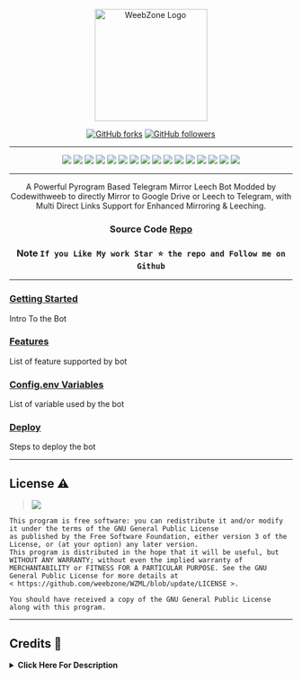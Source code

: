 <p align="center">
    <a href="https://github.com/weebzone/WZML">
        <img width="200" src="https://telegra.ph/file/496644cbabaeb916e3616.png" alt="WeebZone Logo">
    </a>
</p>

<p align="center">
<div align=center>

[![GitHub forks](https://img.shields.io/github/forks/weebzone/WZML?style=social)](https://github.com/weebzone/WZML/fork)
[![GitHub followers](https://img.shields.io/github/followers/weebzone?style=social&label=weebzone%20Followers)](https://github.com/weebzone)

----

[![](https://img.shields.io/github/repo-size/weebzone/WZML?color=green&label=Repo%20Size&labelColor=292c3b)](#)
[![](https://img.shields.io/github/commit-activity/m/weebzone/WZML?logo=github&labelColor=292c3b&label=Github%20Commits)](#)
[![](https://img.shields.io/github/license/weebzone/WZML?style=flat&label=License&labelColor=292c3b)](#)
[![](https://img.shields.io/github/issues-raw/weebzone/WZML?style=flat&label=Open%20Issues&labelColor=292c3b)](#)
[![](https://img.shields.io/github/issues-closed-raw/weebzone/WZML?style=flat&label=Closed%20Issues&labelColor=292c3b)](#)
[![](https://img.shields.io/github/issues-pr-raw/weebzone/WZML?style=flat&label=Open%20Pull%20Requests&labelColor=292c3b)](#)
[![](https://img.shields.io/github/issues-pr-closed-raw/weebzone/WZML?style=flat&label=Closed%20Pull%20Requests&labelColor=292c3b)](#)
[![](https://img.shields.io/github/languages/count/weebzone/WZML?style=flat&label=Total%20Languages&labelColor=292c3b&color=blueviolet)](#)
[![](https://img.shields.io/github/languages/top/weebzone/WZML?style=flat&logo=python&labelColor=292c3b)](#)
[![](https://img.shields.io/github/last-commit/weebzone/WZML?style=flat&label=Last%20Commit&labelColor=292c3b&color=important)](#)
[![](https://badgen.net/github/branches/weebzone/WZML?label=Branches&labelColor=292c3b)](#)
[![](https://img.shields.io/github/forks/weebzone/WZML?style=flat&logo=github&label=Forks&labelColor=292c3b&color=critical)](#)
[![](https://img.shields.io/github/stars/weebzone/WZML?style=flat&logo=github&label=Stars&labelColor=292c3b&color=yellow)](#)
[![](https://badgen.net/docker/pulls/codewithweeb/weebzone?icon=docker&label=Pulls&labelColor=292c3b&color=blue)](#)
[![](https://img.shields.io/badge/Telegram%20Channel-Join-9cf?style=for-the-badge&logo=telegram&logoColor=blue&style=flat&labelColor=292c3b)](https://t.me/WeebZone_updates)
[![](https://img.shields.io/badge/Support%20Group-Join-9cf?style=for-the-badge&logo=telegram&logoColor=blue&style=flat&labelColor=292c3b)](https://t.me/WeebZ)

</div>

----
<div align=center>
A Powerful Pyrogram Based Telegram Mirror Leech Bot Modded by Codewithweeb to directly Mirror to Google Drive or Leech to Telegram, with Multi Direct Links Support for Enhanced Mirroring & Leeching.

    
### Source Code [Repo](https://github.com/weebzone/WZML)

### Note `If you Like My work Star ⭐ the repo and Follow me on Github`
    
----
</div>
</p>

### [Getting Started](https://github.com/weebzone/WZML/wiki/Getting-Started)
Intro To the Bot

### [Features](https://github.com/weebzone/WZML/wiki/Features)
List of feature supported by bot

### [Config.env Variables](https://github.com/weebzone/WZML/wiki/Setting-up-the-config.env-file)
List of variable used by the bot

### [Deploy](https://github.com/weebzone/WZML/wiki/Deployment)
Steps to deploy the bot

---

## License ⚠️


> [![](https://www.gnu.org/graphics/agplv3-with-text-162x68.png)](https://www.gnu.org/licenses/agpl-3.0.html)
```text
This program is free software: you can redistribute it and/or modify it under the terms of the GNU General Public License 
as published by the Free Software Foundation, either version 3 of the License, or (at your option) any later version.
This program is distributed in the hope that it will be useful, but WITHOUT ANY WARRANTY; without even the implied warranty of 
MERCHANTABILITY or FITNESS FOR A PARTICULAR PURPOSE. See the GNU General Public License for more details at 
< https://github.com/weebzone/WZML/blob/update/LICENSE >.

You should have received a copy of the GNU General Public License along with this program.
```

---

## Credits 🏅
<details>
    <summary><b>Click Here For Description</b></summary>

* [`Codewithweeb`](https://github.com/weebzone) `me` add modules and fixes & many more
* [`Anas`](https://github.com/anasty17) Base Repo
* [`Ajay Choudhary`](https://github.com/ajay0916) For suggestion & fixing
* [`Arshsisodiya`](https://github.com/arshsisodiya/helios-mirror) For there Bot_Pm and log feature
* [`ToxyTech`](https://github.com/dipeshpatil123) For Task Limit
* [`MysterySD`](https://github.com/5MysterySD) For Help

</details>
